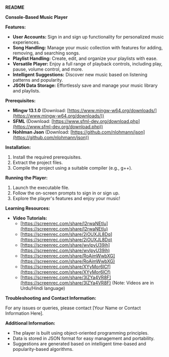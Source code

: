  **README**

**Console-Based Music Player**

**Features:**

- **User Accounts:** Sign in and sign up functionality for personalized music experiences.
- **Song Handling:** Manage your music collection with features for adding, removing, and searching songs.
- **Playlist Handling:** Create, edit, and organize your playlists with ease.
- **Versatile Player:** Enjoy a full range of playback controls, including play, pause, volume control, and more.
- **Intelligent Suggestions:** Discover new music based on listening patterns and popularity.
- **JSON Data Storage:** Effortlessly save and manage your music library and playlists.

**Prerequisites:**

- **Mingw 13.1.0** (Download: [https://www.mingw-w64.org/downloads/](https://www.mingw-w64.org/downloads/))
- **SFML** (Download: [https://www.sfml-dev.org/download.php](https://www.sfml-dev.org/download.php))
- **Nohlman Json** (Download: [https://github.com/nlohmann/json](https://github.com/nlohmann/json))

**Installation:**

1. Install the required prerequisites.
2. Extract the project files.
3. Compile the project using a suitable compiler (e.g., g++).

**Running the Player:**

1. Launch the executable file.
2. Follow the on-screen prompts to sign in or sign up.
3. Explore the player's features and enjoy your music!

**Learning Resources:**

- **Video Tutorials:**
    - [https://screenrec.com/share/I2rwaNEtlu](https://screenrec.com/share/I2rwaNEtlu)
    - [https://screenrec.com/share/2iOUXJL8Dq](https://screenrec.com/share/2iOUXJL8Dq)
    - [https://screenrec.com/share/wvlpyU39ih](https://screenrec.com/share/wvlpyU39ih)
    - [https://screenrec.com/share/RoAimWwbXG](https://screenrec.com/share/RoAimWwbXG)
    - [https://screenrec.com/share/XYyMor6lCf](https://screenrec.com/share/XYyMor6lCf)
    - [https://screenrec.com/share/3lZYa4VR8F](https://screenrec.com/share/3lZYa4VR8F)
    (Note: Videos are in Urdu/Hindi language)

**Troubleshooting and Contact Information:**

For any issues or queries, please contact [Your Name or Contact Information Here].

**Additional Information:**

- The player is built using object-oriented programming principles.
- Data is stored in JSON format for easy management and portability.
- Suggestions are generated based on intelligent time-based and popularity-based algorithms.
